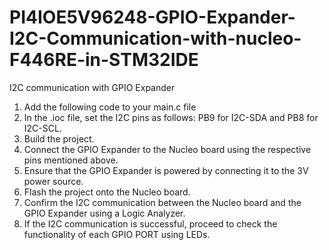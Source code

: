 # PI4IOE5V96248-GPIO-Expander-I2C-Communication-with-nucleo-F446RE-in-STM32IDE
I2C communication with GPIO Expander

1.  Add the following code to your main.c file<br>
2.  In the .ioc file, set the I2C pins as follows: PB9 for I2C-SDA and PB8 for I2C-SCL.<br>
3.  Build the project.<br>
4.  Connect the GPIO Expander to the Nucleo board using the respective pins mentioned above.<br>
5.  Ensure that the GPIO Expander is powered by connecting it to the 3V power source.<br>
6.  Flash the project onto the Nucleo board.<br>
7.  Confirm the I2C communication between the Nucleo board and the GPIO Expander using a Logic Analyzer.<br>
8.  If the I2C communication is successful, proceed to check the functionality of each GPIO PORT using LEDs.


